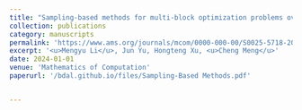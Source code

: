 ```yaml
---
title: "Sampling-based methods for multi-block optimization problems over transport polytopes(In press)"
collection: publications
category: manuscripts
permalink: 'https://www.ams.org/journals/mcom/0000-000-00/S0025-5718-2024-03989-3/'
excerpt: '<u>Mengyu Li</u>, Jun Yu, Hongteng Xu, <u>Cheng Meng</u>'
date: 2024-01-01
venue: 'Mathematics of Computation'
paperurl: '/bdal.github.io/files/Sampling-Based Methods.pdf'


---
```


